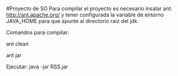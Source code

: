 #Proyecto de SO
Para compilar el proyecto es necesario insalar ant: http://ant.apache.org/ y tener configurada la variable de entorno JAVA_HOME para que apunte al directorio raiz del jdk.

Comandos para compilar:

ant clean

ant jar

Ejecutar: java -jar RSS.jar